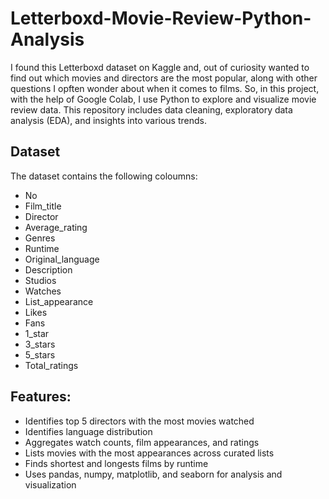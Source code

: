 # Letterboxd-Movie-Review-Python-Analysis
I found this Letterboxd dataset on Kaggle and, out of curiosity wanted to find out which movies and directors are the most popular, along with other questions I opften wonder about when it comes to films. So, in this project, with the help of Google Colab, I use Python to explore and visualize movie review data. This repository includes data cleaning, exploratory data analysis (EDA), and insights into various trends.

## Dataset
The dataset contains the following coloumns:
- No
- Film_title
- Director
- Average_rating
- Genres
- Runtime
- Original_language
- Description
- Studios
- Watches
- List_appearance
- Likes
- Fans
- 1_star
- 3_stars
- 5_stars
- Total_ratings

## Features:
- Identifies top 5 directors with the most movies watched
- Identifies language distribution
- Aggregates watch counts, film appearances, and ratings
- Lists movies with the most appearances across curated lists
- Finds shortest and longests films by runtime
- Uses pandas, numpy, matplotlib, and seaborn for analysis and visualization
